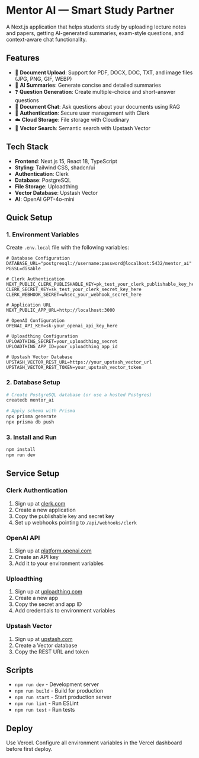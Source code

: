 # Mentor AI — Smart Study Partner

A Next.js application that helps students study by uploading lecture notes and papers, getting AI-generated summaries, exam-style questions, and context-aware chat functionality.

## Features
- 📄 **Document Upload**: Support for PDF, DOCX, DOC, TXT, and image files (JPG, PNG, GIF, WEBP)
- 🤖 **AI Summaries**: Generate concise and detailed summaries
- ❓ **Question Generation**: Create multiple-choice and short-answer questions
- 💬 **Document Chat**: Ask questions about your documents using RAG
- 🔐 **Authentication**: Secure user management with Clerk
- ☁️ **Cloud Storage**: File storage with Cloudinary
- 🧠 **Vector Search**: Semantic search with Upstash Vector

## Tech Stack
- **Frontend**: Next.js 15, React 18, TypeScript
- **Styling**: Tailwind CSS, shadcn/ui
- **Authentication**: Clerk
- **Database**: PostgreSQL
- **File Storage**: Uploadthing
- **Vector Database**: Upstash Vector
- **AI**: OpenAI GPT-4o-mini

## Quick Setup

### 1. Environment Variables
Create `.env.local` file with the following variables:

```env
# Database Configuration
DATABASE_URL="postgresql://username:password@localhost:5432/mentor_ai"
PGSSL=disable

# Clerk Authentication
NEXT_PUBLIC_CLERK_PUBLISHABLE_KEY=pk_test_your_clerk_publishable_key_here
CLERK_SECRET_KEY=sk_test_your_clerk_secret_key_here
CLERK_WEBHOOK_SECRET=whsec_your_webhook_secret_here

# Application URL
NEXT_PUBLIC_APP_URL=http://localhost:3000

# OpenAI Configuration
OPENAI_API_KEY=sk-your_openai_api_key_here

# Uploadthing Configuration
UPLOADTHING_SECRET=your_uploadthing_secret
UPLOADTHING_APP_ID=your_uploadthing_app_id

# Upstash Vector Database
UPSTASH_VECTOR_REST_URL=https://your_upstash_vector_url
UPSTASH_VECTOR_REST_TOKEN=your_upstash_vector_token
```

### 2. Database Setup
```bash
# Create PostgreSQL database (or use a hosted Postgres)
createdb mentor_ai

# Apply schema with Prisma
npx prisma generate
npx prisma db push
```

### 3. Install and Run
```bash
npm install
npm run dev
```

## Service Setup

### Clerk Authentication
1. Sign up at [clerk.com](https://clerk.com)
2. Create a new application
3. Copy the publishable key and secret key
4. Set up webhooks pointing to `/api/webhooks/clerk`

### OpenAI API
1. Sign up at [platform.openai.com](https://platform.openai.com)
2. Create an API key
3. Add it to your environment variables

### Uploadthing
1. Sign up at [uploadthing.com](https://uploadthing.com)
2. Create a new app
3. Copy the secret and app ID
4. Add credentials to environment variables

### Upstash Vector
1. Sign up at [upstash.com](https://upstash.com)
2. Create a Vector database
3. Copy the REST URL and token

## Scripts
- `npm run dev` - Development server
- `npm run build` - Build for production
- `npm run start` - Start production server
- `npm run lint` - Run ESLint
- `npm run test` - Run tests

## Deploy
Use Vercel. Configure all environment variables in the Vercel dashboard before first deploy.
